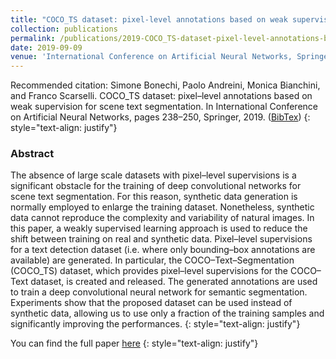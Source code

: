 ```yaml
---
title: "COCO_TS dataset: pixel-level annotations based on weak supervision for scene text segmentationg"
collection: publications
permalink: /publications/2019-COCO_TS-dataset-pixel-level-annotations-based-on-weak-supervision-for-scene-text-segmentation
date: 2019-09-09
venue: 'International Conference on Artificial Neural Networks, Springer'
---
```


Recommended citation: Simone Bonechi, Paolo Andreini, Monica Bianchini, and Franco Scarselli. COCO_TS dataset: pixel–level annotations based on weak supervision for scene text segmentation. In International Conference on Artificial Neural Networks, pages 238–250, Springer, 2019. ([BibTex](https://citation-needed.springer.com/v2/references/10.1007/978-3-030-30508-6_20?format=bibtex&flavour=citation))
{: style="text-align: justify"}

### Abstract
The absence of large scale datasets with pixel–level supervisions is a significant obstacle for the training of deep convolutional networks for scene text segmentation. For this reason, synthetic data generation is normally employed to enlarge the training dataset. Nonetheless, synthetic data cannot reproduce the complexity and variability of natural images. In this paper, a weakly supervised learning approach is used to reduce the shift between training on real and synthetic data. Pixel–level supervisions for a text detection dataset (i.e. where only bounding–box annotations are available) are generated. In particular, the COCO–Text–Segmentation (COCO_TS) dataset, which provides pixel–level supervisions for the COCO–Text dataset, is created and released. The generated annotations are used to train a deep convolutional neural network for semantic segmentation. Experiments show that the proposed dataset can be used instead of synthetic data, allowing us to use only a fraction of the training samples and significantly improving the performances.
{: style="text-align: justify"}

You can find the full paper [here](https://link.springer.com/chapter/10.1007/978-3-030-30508-6_20)
{: style="text-align: justify"}
